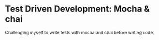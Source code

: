 # Test Driven Development: Mocha & chai

Challenging myself to write tests with mocha and chai before writing code. 

